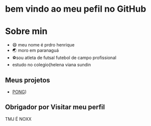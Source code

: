 # bem vindo ao meu pefil no GitHub

# Sobre min
- 😄 meu nome é prdro henrique
- 🌏 moro em paranaguá
- ⚽️sou atleta de futsal futebol de campo profissional
- estudo no colegio{helena viana sundin 
 ## Meus projetos
 - [PONG](https://editor.p5js.org/pedro.alves.siqueira/sketches/DhrXFbZLL))
 ## Obrigador por Visitar meu perfil
TMJ É NOXX

